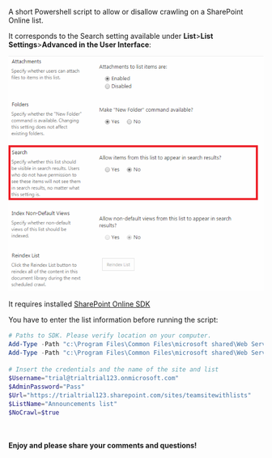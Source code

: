 A short Powershell script to allow or disallow crawling on a SharePoint Online list.

 It corresponds to the Search setting available under **List**>**List Settings**>**Advanced in the User Interface**:

<img src="../Allow or disallow list items to appear in search/NoCrawl.png">

It requires installed  [SharePoint Online SDK](http://www.microsoft.com/en-us/download/details.aspx?id=42038)

You have to enter the list information before running the script:

```PowerShell
# Paths to SDK. Please verify location on your computer. 
Add-Type -Path "c:\Program Files\Common Files\microsoft shared\Web Server Extensions\15\ISAPI\Microsoft.SharePoint.Client.dll"  
Add-Type -Path "c:\Program Files\Common Files\microsoft shared\Web Server Extensions\15\ISAPI\Microsoft.SharePoint.Client.Runtime.dll"  
 
# Insert the credentials and the name of the site and list 
$Username="trial@trialtrial123.onmicrosoft.com" 
$AdminPassword="Pass" 
$Url="https://trialtrial123.sharepoint.com/sites/teamsitewithlists" 
$ListName="Announcements list" 
$NoCrawl=$true
```


 <br/><br/>
<b>Enjoy and please share your comments and questions!</b>
 

